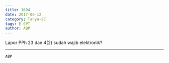 ```yaml
---
title: 1694
date: 2017-06-12
category: Tanya-SC
tags: E-SPT
author: ABP
---
```


Lapor PPh 23 dan 4(2) sudah wajib elektronik?

---



`ABP`
